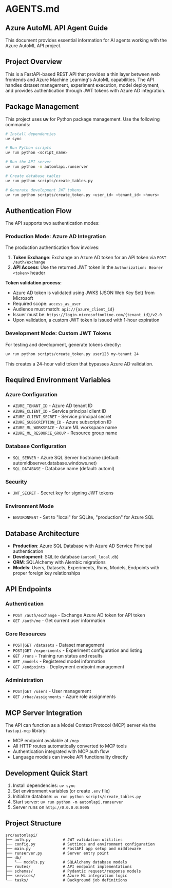 # AGENTS.md

## Azure AutoML API Agent Guide

This document provides essential information for AI agents working with the Azure AutoML API project.

## Project Overview

This is a FastAPI-based REST API that provides a thin layer between web frontends and Azure Machine Learning's AutoML capabilities. The API handles dataset management, experiment execution, model deployment, and provides authentication through JWT tokens with Azure AD integration.

## Package Management

This project uses **uv** for Python package management. Use the following commands:

```bash
# Install dependencies
uv sync

# Run Python scripts
uv run python <script_name>

# Run the API server
uv run python -m automlapi.runserver

# Create database tables
uv run python scripts/create_tables.py

# Generate development JWT tokens
uv run python scripts/create_token.py <user_id> <tenant_id> <hours>
```

## Authentication Flow

The API supports two authentication modes:

### Production Mode: Azure AD Integration

The production authentication flow involves:

1. **Token Exchange**: Exchange an Azure AD token for an API token via `POST /auth/exchange`
2. **API Access**: Use the returned JWT token in the `Authorization: Bearer <token>` header

**Token validation process:**
- Azure AD token is validated using JWKS (JSON Web Key Set) from Microsoft
- Required scope: `access_as_user` 
- Audience must match: `api://{azure_client_id}`
- Issuer must be: `https://login.microsoftonline.com/{tenant_id}/v2.0`
- Upon validation, a custom JWT token is issued with 1-hour expiration

### Development Mode: Custom JWT Tokens

For testing and development, generate tokens directly:

```bash
uv run python scripts/create_token.py user123 my-tenant 24
```

This creates a 24-hour valid token that bypasses Azure AD validation.

## Required Environment Variables

### Azure Configuration
- `AZURE_TENANT_ID` - Azure AD tenant ID
- `AZURE_CLIENT_ID` - Service principal client ID  
- `AZURE_CLIENT_SECRET` - Service principal secret
- `AZURE_SUBSCRIPTION_ID` - Azure subscription ID
- `AZURE_ML_WORKSPACE` - Azure ML workspace name
- `AZURE_ML_RESOURCE_GROUP` - Resource group name

### Database Configuration
- `SQL_SERVER` - Azure SQL Server hostname (default: automldbserver.database.windows.net)
- `SQL_DATABASE` - Database name (default: automl)

### Security
- `JWT_SECRET` - Secret key for signing JWT tokens

### Environment Mode
- `ENVIRONMENT` - Set to "local" for SQLite, "production" for Azure SQL

## Database Architecture

- **Production**: Azure SQL Database with Azure AD Service Principal authentication
- **Development**: SQLite database (`automl_local.db`)
- **ORM**: SQLAlchemy with Alembic migrations
- **Models**: Users, Datasets, Experiments, Runs, Models, Endpoints with proper foreign key relationships

## API Endpoints

### Authentication
- `POST /auth/exchange` - Exchange Azure AD token for API token
- `GET /auth/me` - Get current user information

### Core Resources
- `POST|GET /datasets` - Dataset management
- `POST|GET /experiments` - Experiment configuration and listing
- `GET /runs` - Training run status and results
- `GET /models` - Registered model information
- `GET /endpoints` - Deployment endpoint management

### Administration
- `POST|GET /users` - User management
- `GET /rbac/assignments` - Azure role assignments

## MCP Server Integration

The API can function as a Model Context Protocol (MCP) server via the `fastapi-mcp` library:

- MCP endpoint available at `/mcp`
- All HTTP routes automatically converted to MCP tools
- Authentication integrated with MCP auth flow
- Language models can invoke API functionality directly

## Development Quick Start

1. Install dependencies: `uv sync`
2. Set environment variables (or create `.env` file)
3. Initialize database: `uv run python scripts/create_tables.py`
4. Start server: `uv run python -m automlapi.runserver`
5. Server runs on `http://0.0.0.0:8005`

## Project Structure

```
src/automlapi/
├── auth.py              # JWT validation utilities
├── config.py            # Settings and environment configuration  
├── main.py              # FastAPI app setup and middleware
├── runserver.py         # Server entry point
├── db/
│   └── models.py        # SQLAlchemy database models
├── routes/              # API endpoint implementations
├── schemas/             # Pydantic request/response models
├── services/            # Azure ML integration logic
└── tasks/               # Background job definitions
```
